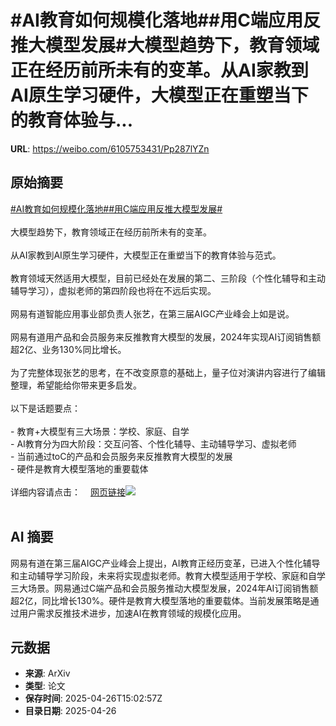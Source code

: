 # #AI教育如何规模化落地##用C端应用反推大模型发展#大模型趋势下，教育领域正在经历前所未有的变革。从AI家教到AI原生学习硬件，大模型正在重塑当下的教育体验与...

**URL**: https://weibo.com/6105753431/Pp287lYZn

## 原始摘要

<a href="https://m.weibo.cn/search?containerid=231522type%3D1%26t%3D10%26q%3D%23AI%E6%95%99%E8%82%B2%E5%A6%82%E4%BD%95%E8%A7%84%E6%A8%A1%E5%8C%96%E8%90%BD%E5%9C%B0%23&amp;extparam=%23AI%E6%95%99%E8%82%B2%E5%A6%82%E4%BD%95%E8%A7%84%E6%A8%A1%E5%8C%96%E8%90%BD%E5%9C%B0%23" data-hide=""><span class="surl-text">#AI教育如何规模化落地#</span></a><a href="https://m.weibo.cn/search?containerid=231522type%3D1%26t%3D10%26q%3D%23%E7%94%A8C%E7%AB%AF%E5%BA%94%E7%94%A8%E5%8F%8D%E6%8E%A8%E5%A4%A7%E6%A8%A1%E5%9E%8B%E5%8F%91%E5%B1%95%23&amp;extparam=%23%E7%94%A8C%E7%AB%AF%E5%BA%94%E7%94%A8%E5%8F%8D%E6%8E%A8%E5%A4%A7%E6%A8%A1%E5%9E%8B%E5%8F%91%E5%B1%95%23" data-hide=""><span class="surl-text">#用C端应用反推大模型发展#</span></a><br><br>大模型趋势下，教育领域正在经历前所未有的变革。<br><br>从AI家教到AI原生学习硬件，大模型正在重塑当下的教育体验与范式。<br><br>教育领域天然适用大模型，目前已经处在发展的第二、三阶段（个性化辅导和主动辅导学习），虚拟老师的第四阶段也将在不远后实现。<br><br>网易有道智能应用事业部负责人张艺，在第三届AIGC产业峰会上如是说。<br><br>网易有道用产品和会员服务来反推教育大模型的发展，2024年实现AI订阅销售额超2亿、业务130%同比增长。<br><br>为了完整体现张艺的思考，在不改变原意的基础上，量子位对演讲内容进行了编辑整理，希望能给你带来更多启发。<br><br>以下是话题要点：<br><br>- 教育+大模型有三大场景：学校、家庭、自学<br>- AI教育分为四大阶段：交互问答、个性化辅导、主动辅导学习、虚拟老师<br>- 当前通过toC的产品和会员服务来反推教育大模型的发展<br>- 硬件是教育大模型落地的重要载体<br><br>详细内容请点击：<a href="https://weibo.cn/sinaurl?u=https%3A%2F%2Fmp.weixin.qq.com%2Fs%2Fed5em1p92rvIhpTs_1huRw" data-hide=""><span class="url-icon"><img style="width: 1rem;height: 1rem" src="https://h5.sinaimg.cn/upload/2015/09/25/3/timeline_card_small_web_default.png" referrerpolicy="no-referrer"></span><span class="surl-text">网页链接</span></a><img style="" src="https://tvax3.sinaimg.cn/large/006Fd7o3gy1i0u4bnwshqj30zk0npq4a.jpg" referrerpolicy="no-referrer"><br><br>

## AI 摘要

网易有道在第三届AIGC产业峰会上提出，AI教育正经历变革，已进入个性化辅导和主动辅导学习阶段，未来将实现虚拟老师。教育大模型适用于学校、家庭和自学三大场景。网易通过C端产品和会员服务推动大模型发展，2024年AI订阅销售额超2亿，同比增长130%。硬件是教育大模型落地的重要载体。当前发展策略是通过用户需求反推技术进步，加速AI在教育领域的规模化应用。

## 元数据

- **来源**: ArXiv
- **类型**: 论文
- **保存时间**: 2025-04-26T15:02:57Z
- **目录日期**: 2025-04-26
